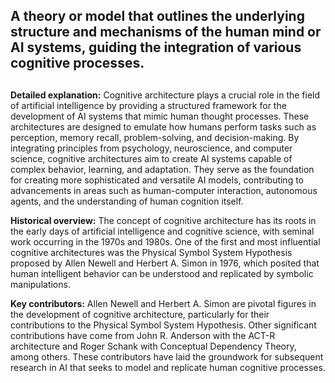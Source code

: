 ## A theory or model that outlines the underlying structure and mechanisms of the human mind or AI systems, guiding the integration of various cognitive processes.
##

**Detailed explanation:** Cognitive architecture plays a crucial role in the field of artificial intelligence by providing a structured framework for the development of AI systems that mimic human thought processes. These architectures are designed to emulate how humans perform tasks such as perception, memory recall, problem-solving, and decision-making. By integrating principles from psychology, neuroscience, and computer science, cognitive architectures aim to create AI systems capable of complex behavior, learning, and adaptation. They serve as the foundation for creating more sophisticated and versatile AI models, contributing to advancements in areas such as human-computer interaction, autonomous agents, and the understanding of human cognition itself.

**Historical overview:** The concept of cognitive architecture has its roots in the early days of artificial intelligence and cognitive science, with seminal work occurring in the 1970s and 1980s. One of the first and most influential cognitive architectures was the Physical Symbol System Hypothesis proposed by Allen Newell and Herbert A. Simon in 1976, which posited that human intelligent behavior can be understood and replicated by symbolic manipulations.

**Key contributors:** Allen Newell and Herbert A. Simon are pivotal figures in the development of cognitive architecture, particularly for their contributions to the Physical Symbol System Hypothesis. Other significant contributions have come from John R. Anderson with the ACT-R architecture and Roger Schank with Conceptual Dependency Theory, among others. These contributors have laid the groundwork for subsequent research in AI that seeks to model and replicate human cognitive processes.